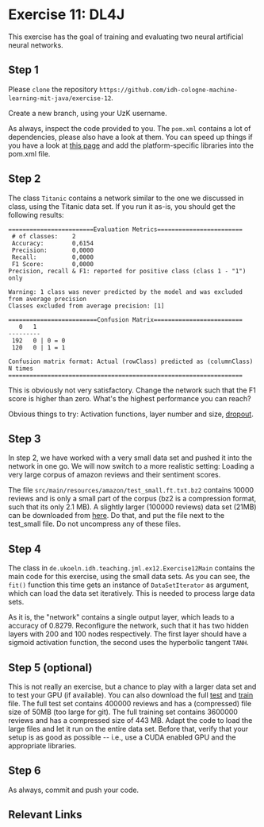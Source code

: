 # Exercise 11: DL4J


This exercise has the goal of training and evaluating two neural artificial neural networks.

## Step 1
Please `clone` the repository `https://github.com/idh-cologne-machine-learning-mit-java/exercise-12`.

Create a new branch, using your UzK username.

As always, inspect the code provided to you. The `pom.xml` contains a lot of dependencies, please also have a look at them. You can speed up things if you have a look at [this page](https://deeplearning4j.org/cpu) and add the platform-specific libraries into the pom.xml file.

## Step 2

The class `Titanic` contains a network similar to the one we discussed in class, using the Titanic data set.
If you run it as-is, you should get the following results:

```
========================Evaluation Metrics========================
 # of classes:    2
 Accuracy:        0,6154
 Precision:       0,0000
 Recall:          0,0000
 F1 Score:        0,0000
Precision, recall & F1: reported for positive class (class 1 - "1") only

Warning: 1 class was never predicted by the model and was excluded from average precision
Classes excluded from average precision: [1]

=========================Confusion Matrix=========================
   0   1
---------
 192   0 | 0 = 0
 120   0 | 1 = 1

Confusion matrix format: Actual (rowClass) predicted as (columnClass) N times
==================================================================
```

This is obviously not very satisfactory. Change the network such that the F1 score is higher than zero. What's the highest performance you can reach? 

Obvious things to try: Activation functions, layer number and size, [dropout](https://en.wikipedia.org/wiki/Dilution_(neural_networks)). 


## Step 3
In step 2, we have worked with a very small data set and pushed it into the network in one go. We will now switch to a more realistic setting: Loading a very large corpus of amazon reviews and their sentiment scores.

The file `src/main/resources/amazon/test_small.ft.txt.bz2` contains 10000 reviews and is only a small part of the corpus (bz2 is a compression format, such that its only 2.1 MB).  A slightly larger (100000 reviews) data set (21MB) can be downloaded from [here](https://www.dropbox.com/s/uwts2olluunohr9/train_small.ft.txt.bz2?dl=0). Do that, and put the file next to the test_small file. Do not uncompress any of these files.


## Step 4
The class in `de.ukoeln.idh.teaching.jml.ex12.Exercise12Main` contains the main code for this exercise, using the small data sets. As you can see, the `fit()` function this time gets an instance of `DataSetIterator` as argument, which can load the data set iteratively. This is needed to process large data sets.

As it is, the "network" contains a single output layer, which leads to a accuracy of 0.8279. Reconfigure the network, such that it has two hidden layers with 200 and 100 nodes respectively. The first layer should have a sigmoid activation function, the second uses the hyperbolic tangent `TANH`. 


## Step 5 (optional)
This is not really an exercise, but a chance to play with a larger data set and to test your GPU (if available). You can also download the full [test](https://www.dropbox.com/s/cfhj4oi9z3g4dai/test.ft.txt.bz2?dl=0) and [train](https://www.dropbox.com/s/rskzewv2pi1t0bc/train.ft.txt.bz2?dl=0) file. The full test set contains 400000 reviews and has a (compressed) file size of 50MB (too large for git). The full training set contains 3600000 reviews and has a compressed size of 443 MB. Adapt the code to load the large files and let it run on the entire data set. Before that, verify that your setup is as good as possible -- i.e., use a CUDA enabled GPU and the appropriate libraries.


## Step 6
As always, commit and push your code.


## Relevant Links

